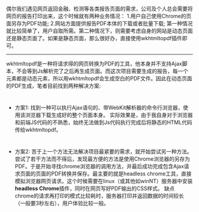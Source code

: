 偶尔我们遇见网页返回金融、检测等各类报告页面的需求，公司及个人总会需要将网页的报告打印出来，这个时候就有两种业务情况：
1.用户自己使用Chrome的页面另存为PDF功能;
2.网站方面提供报告PDF本体的下载或者批量下载;
第一种情况就比较简单了，用户自取所需。第二种情况下，则需要考虑自身的网站是动态页面还是静态页面了。如果是静态页面，那么很好办，直接使用wkhtmltopdf插件即可。

------------
wkhtmltopdf是一种将请求得的网页转换为PDF的工具，他本身并不支持Ajax脚本，不会等到Js解析完了之后再生成页面。而这次项目需要生成的报告，每一个元素都是动态元素，所以用wkhtmltopdf会生成空白的PDF文件。因此在动态页面的PDF生成，笔者目前找到两种解决方案:
#
- 方案1:
找到一种可以执行Ajax语句的、带WebKit解析器的命令行浏览器，使用该浏览器下载生成好的整个页面本身。
实际效果是，由于我自身对于浏览器和前端JS代码的不熟悉，始终无法做到Js代码执行完成后将静态的HTML代码传给wkhtmltopdf。
#


- 方案2:
苦于上一个方法无法解决项目最紧要的需求，就开始尝试另一种方法。尝试了若干方法而不得后，发现最方便的方法是使用Chrome浏览器的另存为PDF。于是开始寻找chrome浏览器的调用方法，并最后成功完成包含Ajax请求页面的页面的PDF转换并保存。最主要的就是headless chrome工具，直接模拟浏览器网页请求。这个时候需要在linux（或其他如winNT）服务器中安装**headless Chrome**插件，同时在网页写好PDF输出的CSS样式。
缺点chrome的请求再打印的模式比较耗时，服务器打印并返回数据的时间较长（一般要3秒左右），用户体验比较一般。
